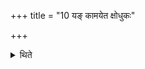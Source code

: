 +++
title = "10 यङ् कामयेत क्षोधुकः"

+++

<details><summary>थिते</summary>

यं कामयेत क्षोधुकः स्यादित्यूनां तस्येत्युक्तम् १०
</details>
